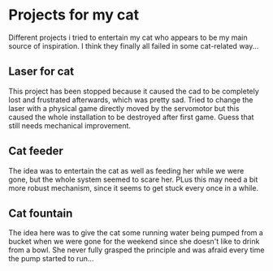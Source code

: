 # Projects for my cat

Different projects i tried to entertain my cat who appears to be my main source of inspiration. I think they finally all failed in some cat-related way...

## Laser for cat
This project has been stopped because it caused the cad to be completely lost and frustrated afterwards, which was pretty sad. Tried to change the laser with a physical game directly moved by the servomotor but this caused the whole installation to be destroyed after first game. Guess that still needs mechanical improvement.

## Cat feeder
The idea was to entertain the cat as well as feeding her while we were gone, but the whole system seemed to scare her. PLus this may need a bit more robust mechanism, since it seems to get stuck every once in a while.

## Cat fountain
The idea here was to give the cat some running water being pumped from a bucket when we were gone for the weekend since she doesn't like to drink from a bowl. She never fully grasped the principle and was afraid every time the pump started to run...
